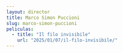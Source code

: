 ```yaml
---
layout: director
title: Marco Simon Puccioni
slug: marco-simon-puccioni
peliculas:
  - title: "Il filo invisibile"
    url: "2025/01/07/il-filo-invisibile/"
---
```

